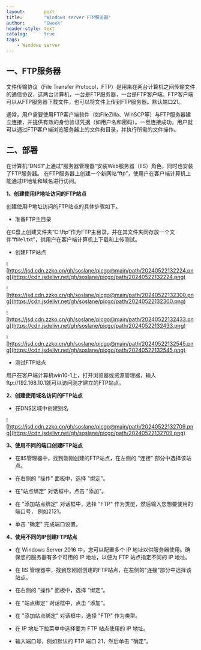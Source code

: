 ```yaml
---
layout:       post
title:        "Windows server FTP服务器"
author:       "Gweek"
header-style: text
catalog:      true
tags:
    - Windows server
---
```


## 一、FTP服务器

文件传输协议（File Transfer Protocol，FTP）是用来在两台计算机之间传输文件的通信协议，这两台计算机，一台是FTP服务器，一台是FTP客户端。FTP客户端可以从FTP服务器下载文件，也可以将文件上传到FTP服务器。默认端口21。

通常，用户需要使用FTP客户端软件（如FileZilla、WinSCP等）与FTP服务器建立连接，并提供有效的身份验证凭据（如用户名和密码）。一旦连接成功，用户就可以通过FTP客户端浏览服务器上的文件和目录，并执行所需的文件操作。

## 二、部署

在计算机“DNS1”上通过“服务器管理器”安装Web服务器（IIS）角色，同时也安装了FTP服务器。
在FTP服务器上创建一个新网站“ftp”，使用户在客户端计算机上能通过IP地址和域名进行访问。

 **1、创建使用IP地址访问的FTP站点**
 
创建使用IP地址访问的FTP站点的具体步骤如下。

- 准备FTP主目录
    
在C盘上创建文件夹“C:\ftp”作为FTP主目录，并在其文件夹同存放一个文件“ftile1.txt”，供用户在客户端计算机上下载和上传测试。

- 创建FTP站点

![https://jsd.cdn.zzko.cn/gh/soslane/picgo@main/path/20240522132224.png](https://cdn.jsdelivr.net/gh/soslane/picgo/path/20240522132224.png)

![https://jsd.cdn.zzko.cn/gh/soslane/picgo@main/path/20240522132300.png](https://cdn.jsdelivr.net/gh/soslane/picgo/path/20240522132300.png)

![https://jsd.cdn.zzko.cn/gh/soslane/picgo@main/path/20240522132433.png](https://cdn.jsdelivr.net/gh/soslane/picgo/path/20240522132433.png)

![https://jsd.cdn.zzko.cn/gh/soslane/picgo@main/path/20240522132545.png](https://cdn.jsdelivr.net/gh/soslane/picgo/path/20240522132545.png)

- 测试FTP站点

用户在客户端计算机win10-1上，打开浏览器或资源管理器，输入ftp://192.168.10.1就可以访问刚才建立的FTP站点。

**2、创建使用域名访问的FTP站点**

- 在DNS区域中创建别名

![https://jsd.cdn.zzko.cn/gh/soslane/picgo@main/path/20240522132709.png](https://cdn.jsdelivr.net/gh/soslane/picgo/path/20240522132709.png)

**3、使用不同的端口创建FTP站点**

- 在IIS管理器中，找到刚刚创建的FTP站点，在左侧的 "连接" 部分中选择该站点。
    
- 在右侧的 "操作" 面板中，选择 "绑定"。
    
- 在"站点绑定" 对话框中，点击 "添加"。
    
- 在 "添加站点绑定" 对话框中，选择 "FTP" 作为类型，然后输入您想要使用的端口号，     例如2121。
    
- 单击 "确定" 完成端口设置。

**4、使用不同的IP创建FTP站点**

- 在 Windows Server 2016 中，您可以配置多个 IP 地址以供服务器使用。确保您的服务器有多个可用的 IP 地址，以便为 FTP 站点指定不同的 IP 地址。
    
- 在 IIS 管理器中，找到您刚刚创建的FTP站点，在左侧的"连接"部分中选择该站点。
- 在右侧的 "操作" 面板中，选择 "绑定"。
- 在 "站点绑定" 对话框中，点击 "添加"。
- 在 "添加站点绑定" 对话框中，选择 "FTP" 作为类型。
- 在 IP 地址下拉菜单中选择要为 FTP 站点使用的 IP 地址。
- 输入端口号，例如默认的 FTP 端口 21，然后单击 "确定"。
